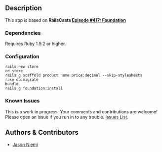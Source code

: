 ## Description
This app is based on **RailsCasts [Episode #417: Foundation](http://railscasts.com/episodes/417-foundation)**

### Dependencies
Requires Ruby 1.9.2 or higher.

### Configuration
```
rails new store
cd store
rails g scaffold product name price:decimal --skip-stylesheets
rake db:migrate
bundle
rails g foundation:install
```

### Known Issues
This is a work in progress. Your comments and contributions are welcome! Please open an issue if you run in to any trouble.
[Issues List](https://github.com/8legged/anotherstore/issues).

## Authors & Contributors
* [Jason Niemi](https://github.com/8legged)
